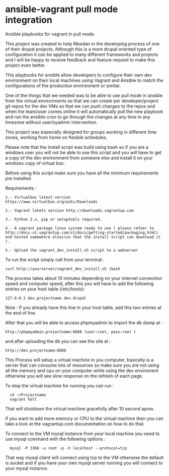 ansible-vagrant pull mode integration
======================================

Ansible playbooks for vagrant in pull mode.

This project was created to help Meedan in the developing process of one of their drupal projects. Although this is a more drupal oriented type of configuration it can be applied to many different frameworks and projects and I will be happy to receive feedback and feature request to make this project even better.

This playbooks for ansible allow developers to configure their own dev environment on their local machines using Vagrant and Ansible to match the configurations of the production environment or similar.

One of the things that we needed was to be able to use pull mode in ansible from the virtual environments so that we can create per developer/project git repos for the dev VMs so that we can push changes to the repos and when the team/user comes online it will automatically pull the new playbook and run the ansible-cron to go through the changes at any time in any timezone without user/syadmin intervention.

This project was especially designed for groups working in different time zones, working from home on flexible schedules.

Please note that the install  script was build using bash so if you are a windows user you will not be able to use this script and you will have to get a copy of the dev environment from someone else and install it on your windows copy of virtual box.

Before using this script make sure you have all the minimum requirements pre installed.

Requirements :
```
1.- Virtualbox latest version https://www.virtualbox.org/wiki/Downloads

2.- Vagrant latets version http://downloads.vagrantup.com

3.- Python 2.x, pip or setuptools required.

4.- A vagrant package linux system ready to use ( please refeer to http://docs-v1.vagrantup.com/v1/docs/getting-started/packaging.html) and hosted somewhere elsei(so that the install script can download it ).

5.- Upload the vagrant_dev_install.sh script to a webserver 
```

To run the script simply call from your terminal :
```
curl http://yourserver/vagrant_dev_install.sh |bash
```

The process takes about 10 minutes depending on your internet connection speed and computer speed, after this you will have to add the following entries on your host table (/etc/hosts):
```
127.0.0.1 dev.projectname dev.drupal
```

Note : If you already have this line in your host table, add this two entries at the end of line.

After that you will be able to access phpmyadmin to import the db dump at :
```
http://phpmyadmin.projectname:8888 (user:root, pass:root )
```

and after uploading the db you can see the site at :
```
http://dev.projectname:8888
```

  This Process will setup a virtual machine in you computer, basically is a server that can consume lots of resources so make sure you are not using all the memory and cpu on your computer while using the dev enviroment otherwise you will see slow response on the refresh of each page.

  To stop the virtual machine for running you can run :
```
  cd ~/Projectname
  vagrant halt
```

  That will shutdown the virtual machine gracefully after 10 second aprox.

  If you want to add more memory or CPU to the virtual machine then you can take a look at the vagrantup.com documentation on how to do that.

  To connect to the VM mysql instance from your local machine you need to use mysql command with the following options :
```
  mysql -P 3366 -u root -p -h localhost --protocol=tcp
```

  That way mysql client will connect using tcp to the VM otherwise the default is socket and if you have your own mysql server running you will connect to your mysql instance.
